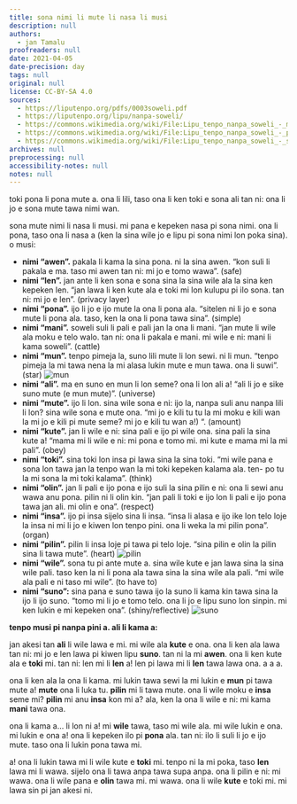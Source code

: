 ```yaml
---
title: sona nimi li mute li nasa li musi
description: null
authors:
  - jan Tamalu
proofreaders: null
date: 2021-04-05
date-precision: day
tags: null
original: null
license: CC-BY-SA 4.0
sources:
  - https://liputenpo.org/pdfs/0003soweli.pdf
  - https://liputenpo.org/lipu/nanpa-soweli/
  - https://commons.wikimedia.org/wiki/File:Lipu_tenpo_nanpa_soweli_-_mun.png
  - https://commons.wikimedia.org/wiki/File:Lipu_tenpo_nanpa_soweli_-_pilin.png
  - https://commons.wikimedia.org/wiki/File:Lipu_tenpo_nanpa_soweli_-_suno.png
archives: null
preprocessing: null
accessibility-notes: null
notes: null
---
```


toki pona li pona mute a. ona li lili, taso ona li ken toki e sona ali tan ni: ona li jo e sona mute tawa nimi wan.

sona mute nimi li nasa li musi. mi pana e kepeken nasa pi sona nimi. ona li pona, taso ona li nasa a (ken la sina wile jo e lipu pi sona nimi lon poka sina). o musi:
- **nimi “awen”.** pakala li kama la sina pona. ni la sina awen. “kon suli li pakala e ma. taso mi awen tan ni: mi jo e tomo wawa”. (safe)
- **nimi “len”.** jan ante li ken sona e sona sina la sina wile ala la sina ken kepeken len. “jan lawa li ken kute ala e toki mi lon kulupu pi ilo sona. tan ni: mi jo e len”. (privacy layer)
- **nimi “pona”.** ijo li jo e ijo mute la ona li pona ala. “sitelen ni li jo e sona mute li pona ala. taso, ken la ona li pona tawa sina”. (simple)
- **nimi “mani”.** soweli suli li pali e pali jan la ona li mani. “jan mute li wile ala moku e telo walo. tan ni: ona li pakala e mani. mi wile e ni: mani li kama soweli”. (cattle)
- **nimi “mun”.** tenpo pimeja la, suno lili mute li lon sewi. ni li mun. “tenpo pimeja la mi tawa nena la mi alasa lukin mute e mun tawa. ona li suwi”. (star)
![mun](https://upload.wikimedia.org/wikipedia/commons/9/91/Lipu_tenpo_nanpa_soweli_-_mun.png)
- **nimi “ali”.** ma en suno en mun li lon seme? ona li lon ali a! “ali li jo e sike suno mute (e mun mute)”. (universe)
- **nimi “mute”.** ijo li lon. sina wile sona e ni: ijo la, nanpa suli anu nanpa lili li lon? sina wile sona e mute ona. “mi jo e kili tu tu la mi moku e kili wan la mi jo e kili pi mute seme? mi jo e kili tu wan a!) “. (amount)
- **nimi “kute”.** jan li wile e ni: sina pali e ijo pi wile ona. sina pali la sina kute a! “mama mi li wile e ni: mi pona e tomo mi. mi kute e mama mi la mi pali”. (obey)
- **nimi “toki”.** sina toki lon insa pi lawa sina la sina toki. “mi wile pana e sona lon tawa jan la tenpo wan la mi toki kepeken kalama ala. ten- po tu la mi sona la mi toki kalama”. (think)
- **nimi “olin”.** jan li pali e ijo pona e ijo suli la sina pilin e ni: ona li sewi anu wawa anu pona. pilin ni li olin kin. “jan pali li toki e ijo lon li pali e ijo pona tawa jan ali. mi olin e ona”. (respect)
- **nimi “insa”.** ijo pi insa sijelo sina li insa. “insa li alasa e ijo ike lon telo loje la insa ni mi li jo e kiwen lon tenpo pini. ona li weka la mi pilin pona”. (organ)
- **nimi “pilin”.** pilin li insa loje pi tawa pi telo loje. “sina pilin e olin la pilin sina li tawa mute”. (heart)
![pilin](https://upload.wikimedia.org/wikipedia/commons/9/91/Lipu_tenpo_nanpa_soweli_-_pilin.png)
- **nimi “wile”.** sona tu pi ante mute a. sina wile kute e jan lawa sina la sina wile pali. taso ken la ni li pona ala tawa sina la sina wile ala pali. “mi wile ala pali e ni taso mi wile”. (to have to)
- **nimi “suno”:** sina pana e suno tawa ijo la suno li kama kin tawa sina la ijo li ijo suno. “tomo mi li jo e tomo telo. ona li jo e lipu suno lon sinpin. mi ken lukin e mi kepeken ona”. (shiny/reflective)
![suno](https://upload.wikimedia.org/wikipedia/commons/9/91/Lipu_tenpo_nanpa_soweli_-_suno_.png)

__tenpo musi pi nanpa pini a. ali li kama a:__

jan akesi tan **ali** li wile lawa e mi. mi wile ala **kute** e ona. ona li ken ala lawa tan ni: mi jo e len lawa pi kiwen lipu **suno**. tan ni la mi **awen**. ona li ken kute ala e **toki** mi. tan ni: len mi li **len** a! len pi lawa mi li **len** tawa lawa ona. a a a.

ona li ken ala la ona li kama. mi lukin tawa sewi la mi lukin e **mun** pi tawa mute a! **mute** ona li luka tu. **pilin** mi li tawa mute. ona li wile moku e **insa** seme mi? **pilin** mi anu **insa** kon mi a? ala, ken la ona li wile e ni: mi kama **mani** tawa ona.

ona li kama a... li lon ni a! mi **wile** tawa, taso mi wile ala. mi wile lukin e ona. mi lukin e ona a! ona li kepeken ilo pi **pona** ala. tan ni: ilo li suli li jo e ijo mute. taso ona li lukin pona tawa mi.

a! ona li lukin tawa mi li wile kute e **toki** mi. tenpo ni la mi poka, taso **len** lawa mi li wawa. sijelo ona li tawa anpa tawa supa anpa. ona li pilin e ni: mi wawa. ona li wile pana e **olin** tawa mi. mi wawa. ona li wile **kute** e toki mi. mi lawa sin pi jan akesi ni.
